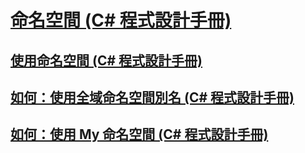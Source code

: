 # [命名空間 (C# 程式設計手冊)](index.md)
## [使用命名空間 (C# 程式設計手冊)](using-namespaces.md)
## [如何：使用全域命名空間別名 (C# 程式設計手冊)](how-to-use-the-global-namespace-alias.md)
## [如何：使用 My 命名空間 (C# 程式設計手冊)](how-to-use-the-my-namespace.md)
